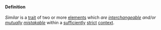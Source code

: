 #### Definition

*Similar* is a [trait](https://github.com/gcassel/Modular-Organization-Terminology/blob/master/terms/trait.md) of two or more [elements](https://github.com/gcassel/Modular-Organization-Terminology/blob/master/terms/element.md) which *are [interchangeable](https://github.com/gcassel/Modular-Organization-Terminology/blob/master/terms/interchangeable.md) and/or [mutually](https://github.com/gcassel/Modular-Organization-Terminology/blob/master/terms/mutual.md) [mistakable](https://github.com/gcassel/Modular-Organization-Terminology/blob/master/terms/mistake.md)* within a [sufficiently](https://github.com/gcassel/Modular-Organization-Terminology/blob/master/terms/suffice.md) [strict](https://github.com/gcassel/Modular-Organization-Terminology/blob/master/terms/strict.md) [context](https://github.com/gcassel/Modular-Organization-Terminology/blob/master/terms/context.md). 
